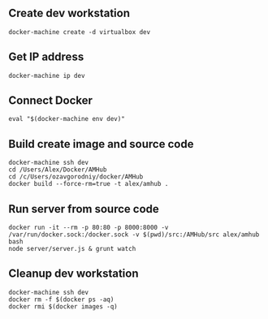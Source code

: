 
## Create dev workstation

```
docker-machine create -d virtualbox dev

```

## Get IP address

```
docker-machine ip dev

```

## Connect Docker

```
eval "$(docker-machine env dev)"

```

## Build create image and source code

```
docker-machine ssh dev
cd /Users/Alex/Docker/AMHub
cd /c/Users/ozavgorodniy/docker/AMHub
docker build --force-rm=true -t alex/amhub .

```

## Run server from source code

```
docker run -it --rm -p 80:80 -p 8000:8000 -v /var/run/docker.sock:/docker.sock -v $(pwd)/src:/AMHub/src alex/amhub bash
node server/server.js & grunt watch

```

## Cleanup dev workstation

```
docker-machine ssh dev
docker rm -f $(docker ps -aq)
docker rmi $(docker images -q)

```

